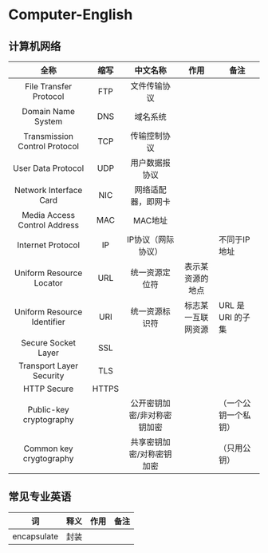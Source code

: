 # Computer-English


## 计算机网络

|              全称               |  缩写   |      中文名称      |    作用     | 备注            |
| :---------------------------: | :---: | :------------: | :-------: | ------------- |
|    File Transfer Protocol     |  FTP  |     文件传输协议     |           |               |
|      Domain Name System       |  DNS  |      域名系统      |           |               |
| Transmission Control Protocol |  TCP  |     传输控制协议     |           |               |
|      User Data Protocol       |  UDP  |    用户数据报协议     |           |               |
|    Network Interface Card     |  NIC  |   网络适配器，即网卡    |           |               |
| Media Access Control Address  |  MAC  |     MAC地址      |           |               |
|       Internet Protocol       |  IP   |   IP协议（网际协议）   |           | 不同于IP地址       |
|   Uniform Resource Locator    |  URL  |    统一资源定位符     | 表示某资源的地点  |               |
|  Uniform Resource Identifier  |  URI  |    统一资源标识符     | 标志某一互联网资源 | URL 是 URI 的子集 |
|      Secure Socket Layer      |  SSL  |                |           |               |
|   Transport Layer Security    |  TLS  |                |           |               |
|          HTTP Secure          | HTTPS |                |           |               |
|    Public-key cryptography    |       | 公开密钥加密/非对称密钥加密 |           | （一个公钥一个私钥）    |
|    Common key crygtography    |       | 共享密钥加密/对称密钥加密  |           | （只用公钥）        |


## 常见专业英语

|      词      |  释义  |  作用  |  备注  |
| :---------: | :--: | :--: | :--: |
| encapsulate |  封装  |      |      |
